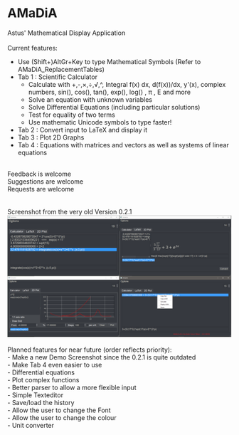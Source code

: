 # AMaDiA
Astus' Mathematical Display Application<br/><br/>
Current features:<br/>
 * Use (Shift+)AltGr+Key to type Mathematical Symbols (Refer to AMaDiA_ReplacementTables)<br/>
 * Tab 1 : Scientific Calculator<br/>
   * Calculate with +,-,×,÷,√,^, Integral f(x) dx, d(f(x))/dx, y'(x), complex numbers, sin(), cos(), tan(), exp(), log() , π , E and more<br/>
   * Solve an equation with unknown variables<br/>
   * Solve Differential Equations (including particular solutions)<br/>
   * Test for equality of two terms<br/>
   * Use mathematic Unicode symbols to type faster!<br/>
 * Tab 2 : Convert input to LaTeX and display it<br/>
 * Tab 3 : Plot 2D Graphs<br/>
 * Tab 4 : Equations with matrices and vectors as well as systems of linear equations<br/>
<br/>
Feedback is welcome<br/>
Suggestions are welcome<br/>
Requests are welcome<br/>
<br/><br/>
Screenshot from the very old Version 0.2.1<br/>
<img src="/AMaDiA v0.2.1 Demo.png" alt="Demo Picture"/>
<br/><br/>
Planned features for near future (order reflects priority):<br/>
- Make a new Demo Screenshot since the 0.2.1 is quite outdated<br/>
- Make Tab 4 even easier to use<br/>
- Differential equations<br/>
- Plot complex functions<br/>
- Better parser to allow a more flexible input<br/>
- Simple Texteditor<br/>
- Save/load the history<br/>
- Allow the user to change the Font<br/>
- Allow the user to change the colour<br/>
- Unit converter<br/>

